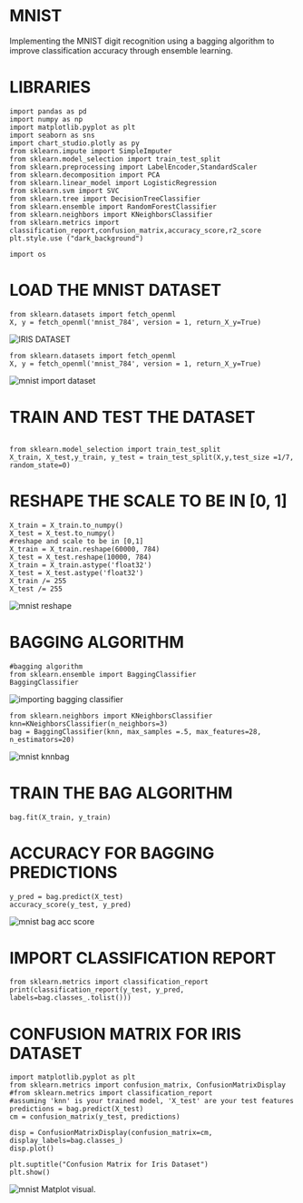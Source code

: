 # MNIST
Implementing the MNIST digit recognition using a bagging algorithm to improve classification accuracy through ensemble learning.
# LIBRARIES
```
import pandas as pd
import numpy as np
import matplotlib.pyplot as plt
import seaborn as sns
import chart_studio.plotly as py
from sklearn.impute import SimpleImputer
from sklearn.model_selection import train_test_split
from sklearn.preprocessing import LabelEncoder,StandardScaler
from sklearn.decomposition import PCA
from sklearn.linear_model import LogisticRegression
from sklearn.svm import SVC
from sklearn.tree import DecisionTreeClassifier
from sklearn.ensemble import RandomForestClassifier
from sklearn.neighbors import KNeighborsClassifier
from sklearn.metrics import classification_report,confusion_matrix,accuracy_score,r2_score
plt.style.use ("dark_background")

import os
```
# LOAD THE MNIST DATASET
```
from sklearn.datasets import fetch_openml
X, y = fetch_openml('mnist_784', version = 1, return_X_y=True)
```
![IRIS DATASET](https://github.com/adepel80/MNIST/assets/123180341/0fb61ead-763c-4f8f-9a2d-1b85aad488e9)
```
from sklearn.datasets import fetch_openml
X, y = fetch_openml('mnist_784', version = 1, return_X_y=True)

```
![mnist import dataset](https://github.com/adepel80/MNIST/assets/123180341/4729217b-afe9-4bc1-b914-372294320ac1)

# TRAIN AND TEST THE DATASET
```

from sklearn.model_selection import train_test_split
X_train, X_test,y_train, y_test = train_test_split(X,y,test_size =1/7, random_state=0)

```
# RESHAPE THE SCALE TO BE IN [0, 1]
```
X_train = X_train.to_numpy()
X_test = X_test.to_numpy()
#reshape and scale to be in [0,1]
X_train = X_train.reshape(60000, 784)
X_test = X_test.reshape(10000, 784)
X_train = X_train.astype('float32')
X_test = X_test.astype('float32')
X_train /= 255
X_test /= 255
```
![mnist reshape](https://github.com/adepel80/MNIST/assets/123180341/3db7a6f1-226d-4765-a28a-36746db1a66e)

# BAGGING ALGORITHM
```
#bagging algorithm
from sklearn.ensemble import BaggingClassifier
BaggingClassifier
```
![importing bagging classifier](https://github.com/adepel80/MNIST/assets/123180341/a71f10d6-dbfb-4039-8209-2ac8824c9e5f)

```
from sklearn.neighbors import KNeighborsClassifier
knn=KNeighborsClassifier(n_neighbors=3)
bag = BaggingClassifier(knn, max_samples =.5, max_features=28, n_estimators=20)
```
![mnist knnbag](https://github.com/adepel80/MNIST/assets/123180341/a074acbe-b97d-4b56-a62d-7df01950c8cf)

# TRAIN THE BAG ALGORITHM
```
bag.fit(X_train, y_train)
```
# ACCURACY FOR BAGGING PREDICTIONS
```
y_pred = bag.predict(X_test)
accuracy_score(y_test, y_pred)
```
![mnist bag acc score](https://github.com/adepel80/MNIST/assets/123180341/796904c0-b42e-4d02-bb10-08d0597a8eaf)
# IMPORT CLASSIFICATION REPORT
```
from sklearn.metrics import classification_report
print(classification_report(y_test, y_pred, labels=bag.classes_.tolist()))
```
# CONFUSION MATRIX FOR IRIS DATASET
```
import matplotlib.pyplot as plt
from sklearn.metrics import confusion_matrix, ConfusionMatrixDisplay
#from sklearn.metrics import classification_report
#assuming 'knn' is your trained model, 'X_test' are your test features
predictions = bag.predict(X_test)
cm = confusion_matrix(y_test, predictions)

disp = ConfusionMatrixDisplay(confusion_matrix=cm, display_labels=bag.classes_)
disp.plot()

plt.suptitle("Confusion Matrix for Iris Dataset")
plt.show()
```
![mnist Matplot visual](https://github.com/adepel80/MNIST/assets/123180341/f5dcb7fb-631a-4d3d-a436-beeff1e5e9d1).


